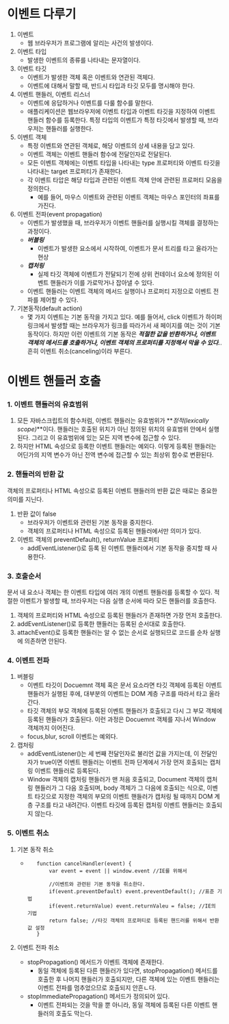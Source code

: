 # 이벤트 다루기

1. 이벤트
   - 웹 브라우저가 프로그램에 알리는 사건의 발생이다.
2. 이벤트 타입
   - 발생한 이벤트의 종류를 나타내는 문자열이다.
3. 이벤트 타깃
   - 이벤트가 발생한 객체 혹은 이벤트와 연관된 객체다.
   - 이벤트에 대해서 말할 때, 반드시 타입과 타깃 모두를 명시해야 한다.
4. 이벤트 핸들러, 이벤트 리스너
   - 이벤트에 응답하거나 이벤트를 다룰 함수를 말한다.
   - 애플리케이션은 웹브라우저에 이벤트 타입과 이벤트 타깃을 지정하여 이벤트 핸들러 함수를 등록한다. 특정 타입의 이벤트가 특정 타깃에서 발생할 때, 브라우저는 핸들러를 실행한다.
5. 이벤트 객체
   - 특정 이벤트와 연관된 객체로, 해당 이벤트의 상세 내용을 담고 있다.
   - 이벤트 객체는 이벤트 핸들러 함수에 전달인자로 전달된다.
   - 모든 이벤트 객체에는 이벤트 타입을 나타내는 type 프로퍼티와 이벤트 타깃을 나타내는 target 프로퍼티가 존재한다.
   - 각 이벤트 타압은 해당 타입과 관련된 이벤트 객체 안에 관련된 프로퍼티 모음을 정의한다.
     - 예를 들어, 마우스 이벤트와 관련된 이벤트 객체는 마우스 포인터의 좌표를 가진다.
6. 이벤트 전파(event propagation)
   - 이벤트가 발생했을 때, 브라우저가 이벤트 핸들러를 실행시킬 객체를 결정하는 과정이다.
   - **_버블링_**
     - 이벤트가 발생한 요소에서 시작하여, 이벤트가 문서 트리를 타고 올라가는 현상
   - **_캡처링_**
     - 실제 타깃 객체에 이벤트가 전달되기 전에 상위 컨테이너 요소에 정의된 이벤트 핸들러가 이를 가로막거나 잡아낼 수 있다.
   - 이벤트 핸들러는 이벤트 객체의 메서드 실행이나 프로퍼티 지정으로 이벤트 전파를 제어할 수 있다.
7. 기본동작(default action)
   - 몇 가지 이벤트는 기본 동작을 가지고 있다. 예를 들어서, click 이벤트가 하이퍼링크에서 발생할 때는 브라우저가 링크를 따라가서 새 페이지를 여는 것이 기본 동작이다. 하지만 이런 이벤트의 기본 동작은 **_적절한 값을 반환하거나, 이벤트 객체의 메서드를 호출하거나, 이벤트 객체의 프로퍼티를 지정해서 막을 수 있다._**. 흔히 이벤트 취소(canceling)이라 부른다.

# 이벤트 핸들러 호출

### 1. 이벤트 핸들러의 유효범위

1. 모든 자바스크립트의 함수처럼, 이벤트 핸들러는 유효범위가 **_정적(lexically scope)_**이다. 핸들러는 호출된 위치가 아닌 정의된 위치의 유효범위 안에서 실행된다. 그리고 이 유효범위에 있는 모든 지역 변수에 접근할 수 있다.
2. 하지만 HTML 속성으로 등록한 이벤트 핸들러는 예외다. 이렇게 등록된 핸들러는 어딘가의 지역 변수가 아닌 전역 변수에 접근할 수 있는 최상위 함수로 변환된다.

### 2. 핸들러의 반환 값

객체의 프로퍼티나 HTML 속성으로 등록된 이벤트 핸들러의 반환 값은 때로는 중요한 의미를 지닌다.

1. 반환 값이 false
   - 브라우저가 이벤트와 관련된 기본 동작을 중지한다.
   - 객체의 프로퍼티나 HTML 속성으로 등록된 핸들러에서만 의미가 있다.
2. 이벤트 객체의 preventDefault(), returnValue 프로퍼티
   - addEventListener()로 등록 된 이벤트 핸들러에서 기본 동작을 중지할 때 사용한다.

### 3. 호출순서

문서 내 요소나 객체는 한 이벤트 타입에 여러 개의 이벤트 핸들러를 등록할 수 있다.
적절한 이벤트가 발생할 때, 브라우저는 다음 실행 순서에 따라 모든 핸들러를 호출한다.

1. 객체의 프로퍼티와 HTML 속성으로 등록된 핸들러가 존재하면 가장 먼저 호출한다.
2. addEventListener()로 등록한 핸들러는 등록된 순서대로 호출한다.
3. attachEvent()로 등록한 핸들러는 알 수 없는 순서로 실행되므로 코드를 순차 실행에 의존하면 안된다.

### 4. 이벤트 전파

1. 버블링
   - 이벤트 타깃이 Docuemnt 객체 혹은 문서 요소라면 타깃 객체에 등록된 이벤트 핸들러가 실행된 후에, 대부분의 이벤트는 DOM 계층 구조를 따라서 타고 올라간다.
   - 타깃 객체의 부모 객체에 등록된 이벤트 핸들러가 호출되고 다시 그 부모 객체에 등록된 핸들러가 호출된다. 이런 과정은 Docuemnt 객체를 지나서 Window 객체까지 이어진다.
   - focus,blur, scroll 이벤트는 예외다.
2. 캡처링
   - addEventListener()는 세 번째 전달인자로 불리언 값을 가지는데, 이 전달인자가 true이면 이벤트 핸들러는 이벤트 전파 단계에서 가장 먼저 호출되는 캡처링 이벤트 핸들러로 등록된다.
   - Window 객체의 캡처링 핸들러가 맨 처음 호출되고, Document 객체의 캡처링 핸들러가 그 다음 호출되며, body 객체가 그 다음에 호출되는 식으로, 이벤트 타깃으로 지정한 객체의 부모의 이벤트 핸들러가 캡처링 될 때까지 DOM 계층 구조를 타고 내려간다. 이벤트 타깃에 등록된 캡처링 이벤트 핸들러는 호출되지 않는다.

### 5. 이벤트 취소

1. 기본 동작 취소

   - ```
        function cancelHandler(event) {
            var event = event || window.event //IE를 위해서

            //이벤트와 관련된 기본 동작을 취소한다.
            if(event.preventDefault) event.preventDefault(); //표준 기법
            if(event.returnValue) event.returnValeu = false; //IE의 기법
            return false; //타깃 객체의 프로퍼티로 등록된 핸드러를 위해서 반환 값 설정
        }
     ```

2. 이벤트 전파 취소
   - stopPropagation() 메서드가 이벤트 객체에 존재한다.
     - 동일 객체에 등록된 다른 핸들러가 있다면, stopPropagation() 메서드를 호출한 후 나머지 핸들러가 호출되지만, 다른 객체에 있는 이벤트 핸들러는 이벤트 전파를 멈추었으므로 호출되지 안흔ㄴ다.
   - stopImmediatePropagation() 메서드가 정의되어 있다.
     - 이벤트 전파되는 것을 막을 뿐 아니라, 동일 객체에 등록된 다른 이벤트 핸들러의 호출도 막는다.
